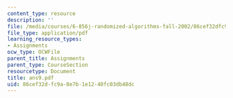 ```yaml
---
content_type: resource
description: ''
file: /media/courses/6-856j-randomized-algorithms-fall-2002/86cef32dfc9a8e7b1e1240fc03db48dc_ans9.pdf
file_type: application/pdf
learning_resource_types:
- Assignments
ocw_type: OCWFile
parent_title: Assignments
parent_type: CourseSection
resourcetype: Document
title: ans9.pdf
uid: 86cef32d-fc9a-8e7b-1e12-40fc03db48dc
---
```

